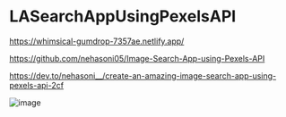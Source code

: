 # LASearchAppUsingPexelsAPI

https://whimsical-gumdrop-7357ae.netlify.app/

https://github.com/nehasoni05/Image-Search-App-using-Pexels-API

https://dev.to/nehasoni__/create-an-amazing-image-search-app-using-pexels-api-2cf

![image](https://user-images.githubusercontent.com/50366078/228174415-cc33ad8b-d062-4a5c-b8b1-2e64188e6e3a.png)
